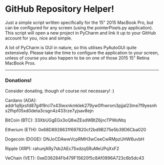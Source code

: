 # GitHub Repository Helper!

Just a simple script written specifically for the 15" 2015 MacBook Pro, but can be configured for any screen (using the pointerPixels.py application).  This script will open a new project in PyCharm and link it up to your GitHub account for you, nice and simple.

A lot of PyCharm is GUI in nature, so this utilises PyAutoGUI quite extensively.  Please take the time to configure the application to your screen, unless of course you also happen to be on one of those 2015 15" Retina MacBook Pros.

---

### Donations!
Consider donating, though of course not necessary!  :)

Cardano (ADA):
addr1q9jxsfd87g4f9rcl7x43lwxnkmklek279yw0fhwrsm3pjjal23me7f9yesnhs2fhpf05xd0deta3csgn4z433rze7yjsav8ejn


BitCoin (BTC): 
33XbUGgEGx3oQ8wZEsdWBtZ6jncTPWoNtq


Etherium (ETH): 
0x68D8928631f697820cf2bd9B275e5b39D6Cba020


Dogecoin (DOGE):
DNJoCDAwwVcpRMH3wCeeCwRMpzUHW6uvbH


Ripple (XRP):
rahunjARy7sb2AEc75xdzqSRuMeUPqXxF2


VeChain (VET):
0xeD36284Fb479F15620f5c8Af0996A723c6b5dc43
